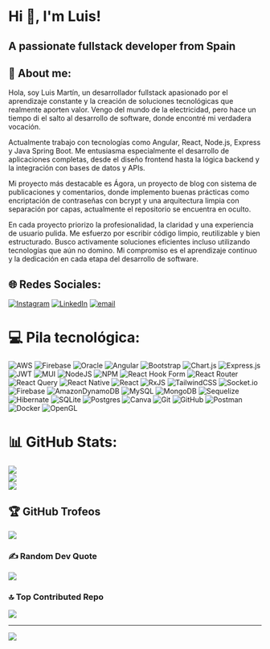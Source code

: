 # Hi 👋, I'm Luis!
## A passionate fullstack developer from Spain
## 💫 About me:
Hola, soy Luis Martín, un desarrollador fullstack apasionado por el aprendizaje constante y la creación de soluciones tecnológicas que realmente aporten valor. Vengo del mundo de la electricidad, pero hace un tiempo di el salto al desarrollo de software, donde encontré mi verdadera vocación.

Actualmente trabajo con tecnologías como Angular, React, Node.js, Express y Java Spring Boot. Me entusiasma especialmente el desarrollo de aplicaciones completas, desde el diseño frontend hasta la lógica backend y la integración con bases de datos y APIs.

Mi proyecto más destacable es Ágora, un proyecto de blog con sistema de publicaciones y comentarios, donde implemento buenas prácticas como encriptación de contraseñas con bcrypt y una arquitectura limpia con separación por capas, actualmente el repositorio se encuentra en oculto.

En cada proyecto priorizo la profesionalidad, la claridad y una experiencia de usuario pulida. Me esfuerzo por escribir código limpio, reutilizable y bien estructurado. Busco activamente soluciones eficientes incluso utilizando tecnologías que aún no domino. Mi compromiso es el aprendizaje continuo y la dedicación en cada etapa del desarrollo de software.


## 🌐 Redes Sociales:
[![Instagram](https://img.shields.io/badge/Instagram-%23E4405F.svg?logo=Instagram&logoColor=white)](https://instagram.com/luismartingimeno) [![LinkedIn](https://img.shields.io/badge/LinkedIn-%230077B5.svg?logo=linkedin&logoColor=white)](https://linkedin.com/in/luis-martín-17a6951b6) [![email](https://img.shields.io/badge/Email-D14836?logo=gmail&logoColor=white)](mailto:lumartin.gimeno@gmail.com) 

# 💻 Pila tecnológica:
![AWS](https://img.shields.io/badge/AWS-%23FF9900.svg?style=plastic&logo=amazon-aws&logoColor=white) ![Firebase](https://img.shields.io/badge/firebase-%23039BE5.svg?style=plastic&logo=firebase) ![Oracle](https://img.shields.io/badge/Oracle-F80000?style=plastic&logo=oracle&logoColor=white) ![Angular](https://img.shields.io/badge/angular-%23DD0031.svg?style=plastic&logo=angular&logoColor=white) ![Bootstrap](https://img.shields.io/badge/bootstrap-%238511FA.svg?style=plastic&logo=bootstrap&logoColor=white) ![Chart.js](https://img.shields.io/badge/chart.js-F5788D.svg?style=plastic&logo=chart.js&logoColor=white) ![Express.js](https://img.shields.io/badge/express.js-%23404d59.svg?style=plastic&logo=express&logoColor=%2361DAFB) ![JWT](https://img.shields.io/badge/JWT-black?style=plastic&logo=JSON%20web%20tokens) ![MUI](https://img.shields.io/badge/MUI-%230081CB.svg?style=plastic&logo=mui&logoColor=white) ![NodeJS](https://img.shields.io/badge/node.js-6DA55F?style=plastic&logo=node.js&logoColor=white) ![NPM](https://img.shields.io/badge/NPM-%23CB3837.svg?style=plastic&logo=npm&logoColor=white) ![React Hook Form](https://img.shields.io/badge/React%20Hook%20Form-%23EC5990.svg?style=plastic&logo=reacthookform&logoColor=white) ![React Router](https://img.shields.io/badge/React_Router-CA4245?style=plastic&logo=react-router&logoColor=white) ![React Query](https://img.shields.io/badge/-React%20Query-FF4154?style=plastic&logo=react%20query&logoColor=white) ![React Native](https://img.shields.io/badge/react_native-%2320232a.svg?style=plastic&logo=react&logoColor=%2361DAFB) ![React](https://img.shields.io/badge/react-%2320232a.svg?style=plastic&logo=react&logoColor=%2361DAFB) ![RxJS](https://img.shields.io/badge/rxjs-%23B7178C.svg?style=plastic&logo=reactivex&logoColor=white) ![TailwindCSS](https://img.shields.io/badge/tailwindcss-%2338B2AC.svg?style=plastic&logo=tailwind-css&logoColor=white) ![Socket.io](https://img.shields.io/badge/Socket.io-black?style=plastic&logo=socket.io&badgeColor=010101) ![Firebase](https://img.shields.io/badge/firebase-a08021?style=plastic&logo=firebase&logoColor=ffcd34) ![AmazonDynamoDB](https://img.shields.io/badge/Amazon%20DynamoDB-4053D6?style=plastic&logo=Amazon%20DynamoDB&logoColor=white) ![MySQL](https://img.shields.io/badge/mysql-4479A1.svg?style=plastic&logo=mysql&logoColor=white) ![MongoDB](https://img.shields.io/badge/MongoDB-%234ea94b.svg?style=plastic&logo=mongodb&logoColor=white) ![Sequelize](https://img.shields.io/badge/Sequelize-52B0E7?style=plastic&logo=Sequelize&logoColor=white) ![Hibernate](https://img.shields.io/badge/Hibernate-59666C?style=plastic&logo=Hibernate&logoColor=white) ![SQLite](https://img.shields.io/badge/sqlite-%2307405e.svg?style=plastic&logo=sqlite&logoColor=white) ![Postgres](https://img.shields.io/badge/postgres-%23316192.svg?style=plastic&logo=postgresql&logoColor=white) ![Canva](https://img.shields.io/badge/Canva-%2300C4CC.svg?style=plastic&logo=Canva&logoColor=white) ![Git](https://img.shields.io/badge/git-%23F05033.svg?style=plastic&logo=git&logoColor=white) ![GitHub](https://img.shields.io/badge/github-%23121011.svg?style=plastic&logo=github&logoColor=white) ![Postman](https://img.shields.io/badge/Postman-FF6C37?style=plastic&logo=postman&logoColor=white) ![Docker](https://img.shields.io/badge/docker-%230db7ed.svg?style=plastic&logo=docker&logoColor=white) ![OpenGL](https://img.shields.io/badge/OpenGL-white?logo=OpenGL&style=plastic)
# 📊 GitHub Stats:
![](https://github-readme-stats.vercel.app/api?username=lmargim&theme=darcula&hide_border=true&include_all_commits=true&count_private=true)<br/>
![](https://nirzak-streak-stats.vercel.app/?user=lmargim&theme=darcula&hide_border=true)<br/>
![](https://github-readme-stats.vercel.app/api/top-langs/?username=lmargim&theme=darcula&hide_border=true&include_all_commits=true&count_private=true&layout=compact)

## 🏆 GitHub Trofeos
![](https://github-profile-trophy.vercel.app/?username=lmargim&theme=dracula&no-frame=true&no-bg=false&margin-w=4)

### ✍️ Random Dev Quote
![](https://quotes-github-readme.vercel.app/api?type=horizontal&theme=gruvbox)

### 🔝 Top Contributed Repo
![](https://github-contributor-stats.vercel.app/api?username=lmargim&limit=5&theme=dracula&combine_all_yearly_contributions=true)

---
[![](https://visitcount.itsvg.in/api?id=lmargim&icon=10&color=13)](https://visitcount.itsvg.in)

<!-- Proudly created with GPRM ( https://gprm.itsvg.in ) -->
